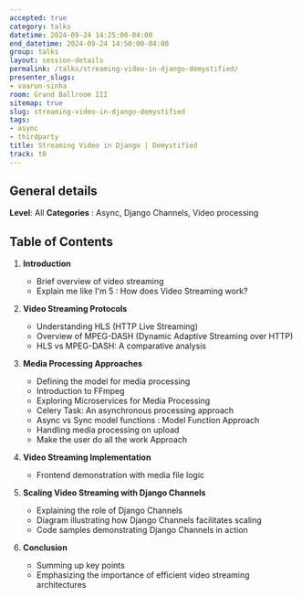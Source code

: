 ```yaml
---
accepted: true
category: talks
datetime: 2024-09-24 14:25:00-04:00
end_datetime: 2024-09-24 14:50:00-04:00
group: talks
layout: session-details
permalink: /talks/streaming-video-in-django-demystified/
presenter_slugs:
- vaarun-sinha
room: Grand Ballroom III
sitemap: true
slug: streaming-video-in-django-demystified
tags:
- async
- thirdparty
title: Streaming Video in Django | Demystified
track: t0
---
```


## General details

**Level**: All
**Categories** : Async, Django Channels, Video processing

## Table of Contents

1. **Introduction**
   - Brief overview of video streaming
   - Explain me like I'm 5 : How does Video Streaming work?

2. **Video Streaming Protocols**
   - Understanding HLS (HTTP Live Streaming)
   - Overview of MPEG-DASH (Dynamic Adaptive Streaming over HTTP)
   - HLS vs MPEG-DASH: A comparative analysis

3. **Media Processing Approaches**
   - Defining the model for media processing
   - Introduction to FFmpeg
   - Exploring Microservices for Media Processing
   - Celery Task: An asynchronous processing approach
   - Async vs Sync model functions : Model Function Approach
   - Handling media processing on upload
   - Make the user do all the work Approach

4. **Video Streaming Implementation**
   - Frontend demonstration with media file logic

5. **Scaling Video Streaming with Django Channels**
   - Explaining the role of Django Channels
   - Diagram illustrating how Django Channels facilitates scaling
   - Code samples demonstrating Django Channels in action

6. **Conclusion**
   - Summing up key points
   - Emphasizing the importance of efficient video streaming architectures